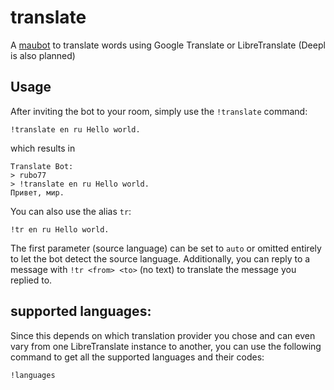 # translate
A [maubot](https://github.com/maubot/maubot) to translate words using Google Translate
or LibreTranslate (Deepl is also planned)

## Usage

After inviting the bot to your room, simply use the `!translate` command:

    !translate en ru Hello world.
    
which results in

    Translate Bot:
    > rubo77
    > !translate en ru Hello world.
    Привет, мир.

You can also use the alias `tr`:

    !tr en ru Hello world.

The first parameter (source language) can be set to `auto` or omitted entirely
to let the bot detect the source language. Additionally, you can reply
to a message with `!tr <from> <to>` (no text) to translate the message you
replied to.

## supported languages:

Since this depends on which translation provider you chose and can even vary from
one LibreTranslate instance to another, you can use the following command to get
all the supported languages and their codes:

    !languages
